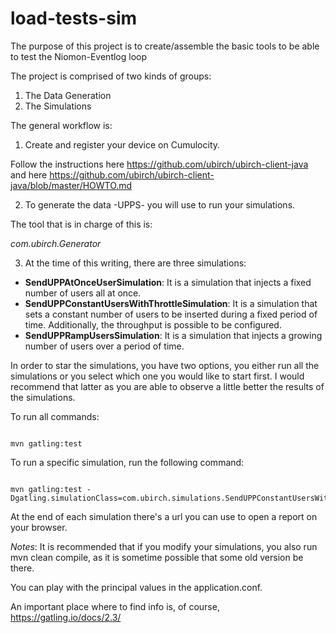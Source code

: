 # load-tests-sim

The purpose of this project is to create/assemble the basic tools to be able to test the Niomon-Eventlog loop

The project is comprised of two kinds of groups:

1. The Data Generation
2. The Simulations

The general workflow is:

1. Create and register your device on Cumulocity.

Follow the instructions here <https://github.com/ubirch/ubirch-client-java> and here <https://github.com/ubirch/ubirch-client-java/blob/master/HOWTO.md>

2. To generate the data -UPPS- you will use to run your simulations.

The tool that is in charge of this is:

*com.ubirch.Generator*

3. At the time of this writing, there are three simulations:

* **SendUPPAtOnceUserSimulation**: It is a simulation that injects a fixed number of users all at once. 
* **SendUPPConstantUsersWithThrottleSimulation**: It is a simulation that sets a constant number of users to be inserted during a fixed period of time.
Additionally, the throughput is possible to be configured. 
* **SendUPPRampUsersSimulation**: It is a simulation that injects a growing number of users over a period of time.


In order to star the simulations, you have two options, you either run all the simulations or you select which one you would like to start first.
I would recommend that latter as you are able to observe a little better the results of the simulations.

To run all commands:

```shell

mvn gatling:test

```

To run a specific simulation, run the following command:

```shell

mvn gatling:test -Dgatling.simulationClass=com.ubirch.simulations.SendUPPConstantUsersWithThrottleSimulation

```

At the end of each simulation there's a url you can use to open a report on your browser.

*Notes*: It is recommended that if you modify your simulations, you also run mvn clean compile, as it is sometime possible that 
some old version be there. 

You can play with the principal values in the application.conf.

An important place where to find info is, of course, <https://gatling.io/docs/2.3/>



